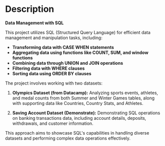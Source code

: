 # Description

**Data Management with SQL**

This project utilizes SQL (Structured Query Language) for efficient data management and manipulation tasks, including:

- **Transforming data with CASE WHEN statements**
- **Aggregating data using functions like COUNT, SUM, and window functions**
- **Combining data through UNION and JOIN operations**
- **Filtering data with WHERE clauses**
- **Sorting data using ORDER BY clauses**

The project involves working with two datasets:

1. **Olympics Dataset (from Datacamp):** Analyzing sports events, athletes, and medal counts from both Summer and Winter Games tables, along with supporting data like Countries, Country Stats, and Athletes.

2. **Saving Account Dataset (Demonstrate):** Demonstrating SQL operations on banking transactions data, including account details, deposits, withdrawals, and customer information.

This approach aims to showcase SQL's capabilities in handling diverse datasets and performing complex data operations effectively.
